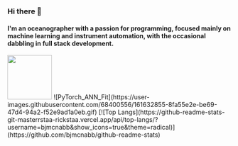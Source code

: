 ### Hi there 👋
#### I'm an oceanographer with a passion for programming, focused mainly on machine learning and instrument automation, with the occasional dabbling in full stack development.

<img src="/images/output/video1.gif](https://user-images.githubusercontent.com/68400556/161632855-8fa55e2e-be69-47d4-94a2-f52e9ad1a0eb.gif)" width="100" height="100"/>
![PyTorch_ANN_Fit](https://user-images.githubusercontent.com/68400556/161632855-8fa55e2e-be69-47d4-94a2-f52e9ad1a0eb.gif)
[![Top Langs](https://github-readme-stats-git-masterrstaa-rickstaa.vercel.app/api/top-langs/?username=bjmcnabb&show_icons=true&theme=radical)](https://github.com/bjmcnabb/github-readme-stats)

<!--
**bjmcnabb/bjmcnabb** is a ✨ _special_ ✨ repository because its `README.md` (this file) appears on your GitHub profile.

Here are some ideas to get you started:

- 🔭 I’m currently working on ...
- 🌱 I’m currently learning ...
- 👯 I’m looking to collaborate on ...
- 🤔 I’m looking for help with ...
- 💬 Ask me about ...
- 📫 How to reach me: ...
- 😄 Pronouns: ...
- ⚡ Fun fact: ...
-->
